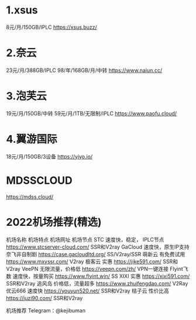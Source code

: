 # 1.xsus
8元/月/150GB/IPLC  https://xsus.buzz/
# 2.奈云
23元/月/388GB/IPLC   98/年/168GB/月/中转    https://www.naiun.cc/
# 3.泡芙云
19元/月/150GB/中转   59元/月/1TB/无限制/IPLC   https://www.paofu.cloud/
# 4.翼游国际
18元/月/150GB/3设备   https://yiyo.io/
# MDSSCLOUD
https://mdss.cloud/

# 2022机场推荐(精选)
机场名称	机场特点	机场网址	机场节点
STC	速度快，稳定， IPLC节点	https://www.stcserver-cloud.com/	SSR和V2ray
GaCloud	速度快，原生IP支持奈飞非自制剧	https://case.gacloudltd.org/	SS/V2ray/SSR
萌新云	有免费试用	https://www.mxyssr.com/	V2ray
极客云	实惠	https://jike591.com/	SSR和V2ray
VeePN	无限流量，价格低	https://veepn.com/zh/	VPN一键连接
Flyint飞数	速度快，按量购买	https://www.flyint.win/	SS
XIXI	实惠	https://xixi591.com/	SSR和V2ray
追风岛	价格低，流量超多	https://www.zhuifengdao.com/	V2Ray
优云666	速度快	https://youyun520.net/	SSR和V2ray
桔子云	性价比高	https://juzi90.com/	SSR和V2ray

机场推荐 Telegram：@kejibuman
